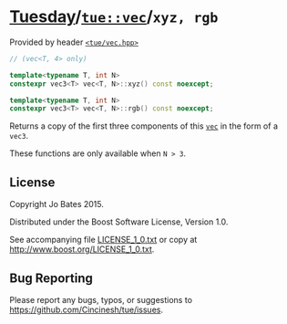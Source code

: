 [Tuesday](../../../README.md)/[`tue::vec`](../../headers/vec.md)/`xyz, rgb`
===========================================================================
Provided by header [`<tue/vec.hpp>`](../../headers/vec.md)

```c++
// (vec<T, 4> only)

template<typename T, int N>
constexpr vec3<T> vec<T, N>::xyz() const noexcept;

template<typename T, int N>
constexpr vec3<T> vec<T, N>::rgb() const noexcept;
```

Returns a copy of the first three components of this
[`vec`](../../headers/vec.md) in the form of a `vec3`.

These functions are only available when `N > 3`.

License
-------
Copyright Jo Bates 2015.

Distributed under the Boost Software License, Version 1.0.

See accompanying file [LICENSE_1_0.txt](../../../LICENSE_1_0.txt) or copy at
http://www.boost.org/LICENSE_1_0.txt.

Bug Reporting
-------------
Please report any bugs, typos, or suggestions to
https://github.com/Cincinesh/tue/issues.
